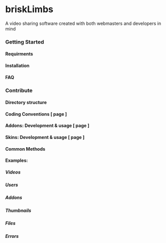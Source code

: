 # briskLimbs
A video sharing software created with both webmasters and developers in mind

### Getting Started
#### Requirments
#### Installation
#### FAQ
### Contribute
#### Directory structure
#### Coding Conventions [ page ]
#### Addons: Development & usage [ page ]
#### Skins: Development & usage [ page ]
#### Common Methods
#### Examples: 
##### Videos
##### Users
##### Addons
##### Thumbnails
##### Files
##### Errors

